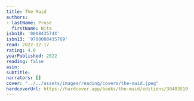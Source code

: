 ```yaml
---
title: The Maid
authors:
- lastName: Prose
  firstName: Nita
isbn10: '000843574X'
isbn13: '9780008435769'
read: 2022-12-17
rating: 4.0
yearPublished: 2022
reading: false
asin:
subtitle:
narrators: []
cover: "../../assets/images/reading/covers/the-maid.jpeg"
hardcoverUrl: https://hardcover.app/books/the-maid/editions/30403510
---
```

